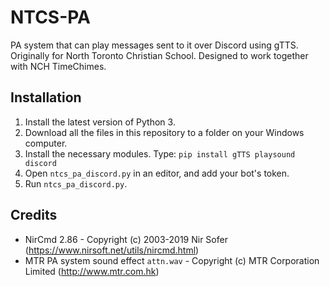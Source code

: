 # NTCS-PA
PA system that can play messages sent to it over Discord using gTTS. Originally for North Toronto Christian School. Designed to work together with NCH TimeChimes.
## Installation  
1. Install the latest version of Python 3.
1. Download all the files in this repository to a folder on your Windows computer.
1. Install the necessary modules. Type: `pip install gTTS playsound discord`
1. Open `ntcs_pa_discord.py` in an editor, and add your bot's token.
1. Run `ntcs_pa_discord.py`.

## Credits  
* NirCmd 2.86 - Copyright (c) 2003-2019 Nir Sofer (https://www.nirsoft.net/utils/nircmd.html)
* MTR PA system sound effect `attn.wav` - Copyright (c) MTR Corporation Limited (http://www.mtr.com.hk)
